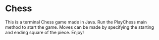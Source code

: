 # Chess
This is a terminal Chess game made in Java. Run the PlayChess main method to start the game. Moves can be made by specifying the starting and ending square of the piece. Enjoy!
